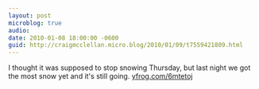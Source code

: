 ```yaml
---
layout: post
microblog: true
audio: 
date: 2010-01-08 18:00:00 -0600
guid: http://craigmcclellan.micro.blog/2010/01/09/t7559421809.html
---
```

I thought it was supposed to stop snowing Thursday, but last night we got the most snow yet and it's still going. [yfrog.com/6mtetoj](http://yfrog.com/6mtetoj)
